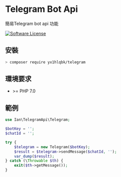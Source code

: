 # Telegram Bot Api

簡易Telegram bot api 功能

[![Software License](https://img.shields.io/badge/license-MIT-brightgreen.svg?style=flat-square)](LICENSE)

## 安裝

```bash
> composer require yx1hlqbk/telegram
```

## 環境要求

* \>= PHP 7.0

## 範例

```php
use Ian\TelegramApi\Telegram;

$botKey = '';
$chatId = '';

try {
    $telegram = new Telegram($botKey);
    $result = $telegram->sendMessage($chatId, '');
    var_dump($result);
} catch (\Throwable $th) {
    exit($th->getMessage());
}
```
